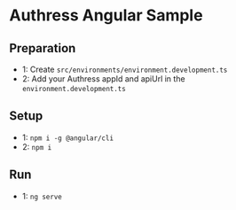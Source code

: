 # Authress Angular Sample
## Preparation
- 1: Create `src/environments/environment.development.ts`
- 2: Add your Authress appId and apiUrl in the `environment.development.ts`
## Setup
- 1: `npm i -g @angular/cli`
- 2: `npm i`
## Run
- 1: `ng serve`

